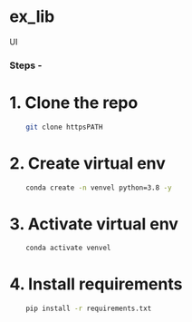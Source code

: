 # ex_lib
UI

### Steps -

# 1. Clone the repo

```bash
    git clone httpsPATH
```

# 2. Create virtual env

```bash
    conda create -n venvel python=3.8 -y
```

# 3. Activate virtual env

```bash
    conda activate venvel
```

# 4. Install requirements

```bash
    pip install -r requirements.txt
```
